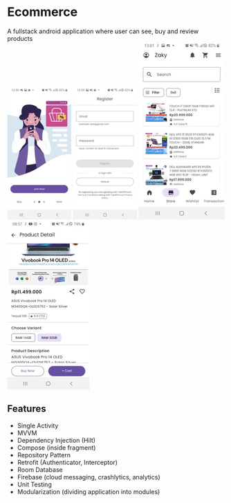 # Ecommerce  
A fullstack android application where user can see, buy and review products  
![](/media/pic1.jpg)
![](/media/pic2.jpg)
![](/media/pic3.jpg)
![](/media/pic4.jpg)
## Features  
- Single Activity  
- MVVM  
- Dependency Injection (Hilt)  
- Compose (inside fragment)  
- Repository Pattern  
- Retrofit (Authenticator, Interceptor)
- Room Database  
- Firebase (cloud messaging, crashlytics, analytics)  
- Unit Testing  
- Modularization (dividing application into modules)